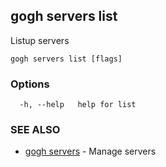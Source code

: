 ## gogh servers list

Listup servers

```
gogh servers list [flags]
```

### Options

```
  -h, --help   help for list
```

### SEE ALSO

* [gogh servers](gogh_servers.md)	 - Manage servers

